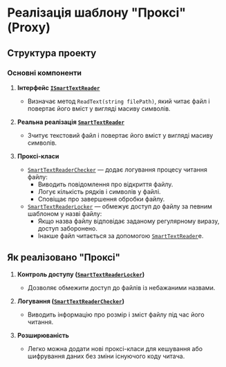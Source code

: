 ﻿# Реалізація шаблону "Проксі" (Proxy)

## Структура проекту

### Основні компоненти

1. **Інтерфейс [`ISmartTextReader`](interfaces/ISmartTextReader.cs)**  
   - Визначає метод `ReadText(string filePath)`, який читає файл і повертає його вміст у вигляді масиву символів.

2. **Реальна реалізація [`SmartTextReader`](classes/SmartTextReader.cs)**  
   - Зчитує текстовий файл і повертає його вміст у вигляді масиву символів.

3. **Проксі-класи**  
   - [`SmartTextReaderChecker`](classes/SmartTextReaderChecker.cs) — додає логування процесу читання файлу:  
     - Виводить повідомлення про відкриття файлу.  
     - Логує кількість рядків і символів у файлі.  
     - Сповіщає про завершення обробки файлу.  
   - [`SmartTextReaderLocker`](classes/SmartTextReaderLocker.cs) — обмежує доступ до файлу за певним шаблоном у назві файлу:  
     - Якщо назва файлу відповідає заданому регулярному виразу, доступ заборонено.  
     - Інакше файл читається за допомогою [`SmartTextReader`](classes/SmartTextReader.cs)e.

## Як реалізовано "Проксі"

1. **Контроль доступу ([`SmartTextReaderLocker`](classes/SmartTextReaderLocker.cs))**  
   - Дозволяє обмежити доступ до файлів із небажаними назвами.

2. **Логування ([`SmartTextReaderChecker`](classes/SmartTextReaderLogger.cs))**  
   - Виводить інформацію про розмір і зміст файлу під час його читання.

3. **Розширюваність**  
   - Легко можна додати нові проксі-класи для кешування або шифрування даних без зміни існуючого коду читача.


